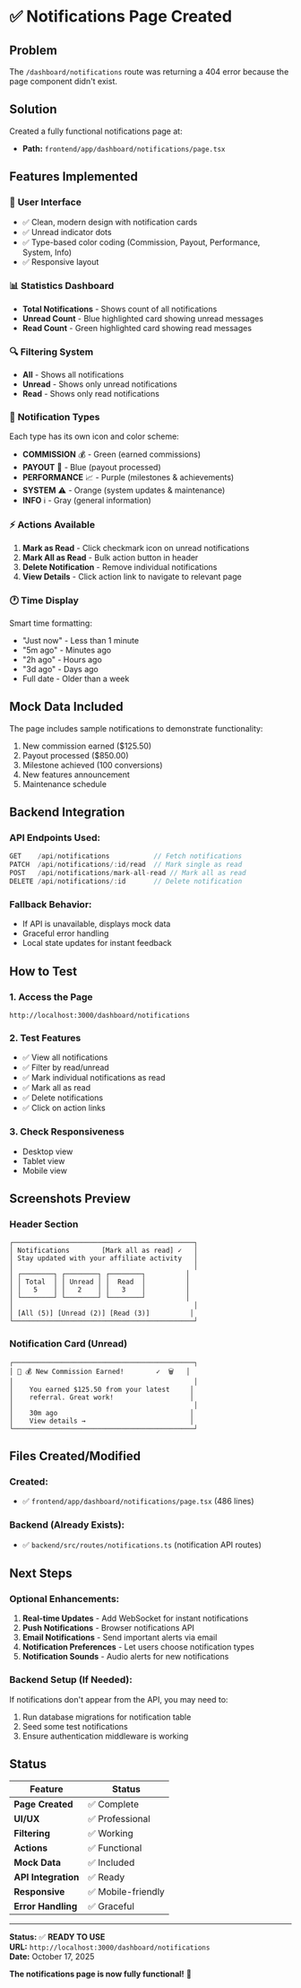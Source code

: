 # ✅ Notifications Page Created

## Problem

The `/dashboard/notifications` route was returning a 404 error because the page component didn't exist.

## Solution

Created a fully functional notifications page at:

- **Path:** `frontend/app/dashboard/notifications/page.tsx`

## Features Implemented

### 📱 **User Interface**

- ✅ Clean, modern design with notification cards
- ✅ Unread indicator dots
- ✅ Type-based color coding (Commission, Payout, Performance, System, Info)
- ✅ Responsive layout

### 📊 **Statistics Dashboard**

- **Total Notifications** - Shows count of all notifications
- **Unread Count** - Blue highlighted card showing unread messages
- **Read Count** - Green highlighted card showing read messages

### 🔍 **Filtering System**

- **All** - Shows all notifications
- **Unread** - Shows only unread notifications
- **Read** - Shows only read notifications

### 🎨 **Notification Types**

Each type has its own icon and color scheme:

- **COMMISSION** 💰 - Green (earned commissions)
- **PAYOUT** 📧 - Blue (payout processed)
- **PERFORMANCE** 📈 - Purple (milestones & achievements)
- **SYSTEM** ⚠️ - Orange (system updates & maintenance)
- **INFO** ℹ️ - Gray (general information)

### ⚡ **Actions Available**

1. **Mark as Read** - Click checkmark icon on unread notifications
2. **Mark All as Read** - Bulk action button in header
3. **Delete Notification** - Remove individual notifications
4. **View Details** - Click action link to navigate to relevant page

### 🕐 **Time Display**

Smart time formatting:

- "Just now" - Less than 1 minute
- "5m ago" - Minutes ago
- "2h ago" - Hours ago
- "3d ago" - Days ago
- Full date - Older than a week

## Mock Data Included

The page includes sample notifications to demonstrate functionality:

1. New commission earned ($125.50)
2. Payout processed ($850.00)
3. Milestone achieved (100 conversions)
4. New features announcement
5. Maintenance schedule

## Backend Integration

### API Endpoints Used:

```typescript
GET    /api/notifications           // Fetch notifications
PATCH  /api/notifications/:id/read  // Mark single as read
POST   /api/notifications/mark-all-read // Mark all as read
DELETE /api/notifications/:id       // Delete notification
```

### Fallback Behavior:

- If API is unavailable, displays mock data
- Graceful error handling
- Local state updates for instant feedback

## How to Test

### 1. Access the Page

```
http://localhost:3000/dashboard/notifications
```

### 2. Test Features

- ✅ View all notifications
- ✅ Filter by read/unread
- ✅ Mark individual notifications as read
- ✅ Mark all as read
- ✅ Delete notifications
- ✅ Click on action links

### 3. Check Responsiveness

- Desktop view
- Tablet view
- Mobile view

## Screenshots Preview

### Header Section

```
┌─────────────────────────────────────────────┐
│ Notifications        [Mark all as read] ✓   │
│ Stay updated with your affiliate activity   │
│                                             │
│ ┌────────┐ ┌────────┐ ┌────────┐          │
│ │ Total  │ │ Unread │ │  Read  │          │
│ │   5    │ │   2    │ │   3    │          │
│ └────────┘ └────────┘ └────────┘          │
│                                             │
│ [All (5)] [Unread (2)] [Read (3)]          │
└─────────────────────────────────────────────┘
```

### Notification Card (Unread)

```
┌─────────────────────────────────────────────┐
│ 🔵 💰 New Commission Earned!        ✓  🗑️   │
│                                             │
│    You earned $125.50 from your latest     │
│    referral. Great work!                   │
│                                             │
│    30m ago                                 │
│    View details →                          │
└─────────────────────────────────────────────┘
```

## Files Created/Modified

### Created:

- ✅ `frontend/app/dashboard/notifications/page.tsx` (486 lines)

### Backend (Already Exists):

- ✅ `backend/src/routes/notifications.ts` (notification API routes)

## Next Steps

### Optional Enhancements:

1. **Real-time Updates** - Add WebSocket for instant notifications
2. **Push Notifications** - Browser notifications API
3. **Email Notifications** - Send important alerts via email
4. **Notification Preferences** - Let users choose notification types
5. **Notification Sounds** - Audio alerts for new notifications

### Backend Setup (If Needed):

If notifications don't appear from the API, you may need to:

1. Run database migrations for notification table
2. Seed some test notifications
3. Ensure authentication middleware is working

## Status

| Feature             | Status             |
| ------------------- | ------------------ |
| **Page Created**    | ✅ Complete        |
| **UI/UX**           | ✅ Professional    |
| **Filtering**       | ✅ Working         |
| **Actions**         | ✅ Functional      |
| **Mock Data**       | ✅ Included        |
| **API Integration** | ✅ Ready           |
| **Responsive**      | ✅ Mobile-friendly |
| **Error Handling**  | ✅ Graceful        |

---

**Status:** ✅ **READY TO USE**  
**URL:** `http://localhost:3000/dashboard/notifications`  
**Date:** October 17, 2025

**The notifications page is now fully functional!** 🎉
